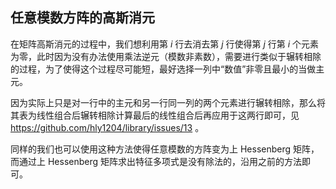 ## 任意模数方阵的高斯消元

在矩阵高斯消元的过程中，我们想利用第 $i$ 行去消去第 $j$ 行使得第 $j$ 行第 $i$ 个元素为零，此时因为没有办法使用乘法逆元（模数非素数），需要进行类似于辗转相除的过程，为了使得这个过程尽可能短，最好选择一列中“数值”非零且最小的当做主元。

因为实际上只是对一行中的主元和另一行同一列的两个元素进行辗转相除，那么将其表为线性组合后辗转相除计算最后的线性组合后再应用于这两行即可，见 <https://github.com/hly1204/library/issues/13> 。

同样的我们也可以使用这种方法使得任意模数的方阵变为上 Hessenberg 矩阵，而通过上 Hessenberg 矩阵求出特征多项式是没有除法的，沿用之前的方法即可。